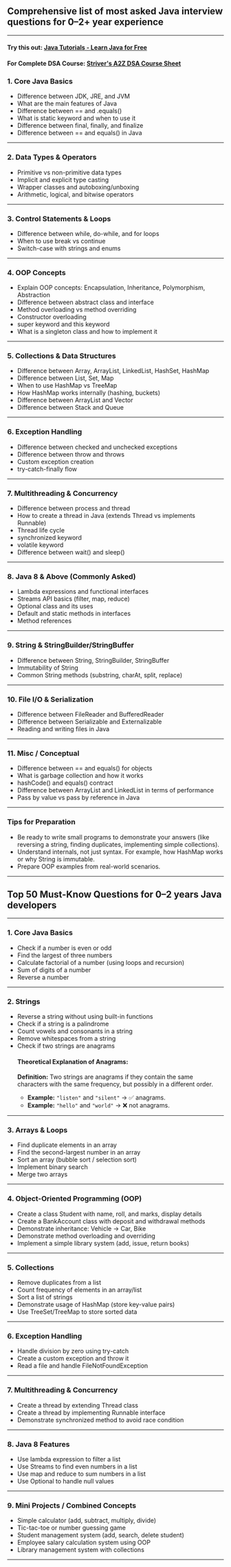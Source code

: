 <h2>Comprehensive list of most asked Java interview questions for 0–2+ year experience</h2>
<hr>

<h4>
  Try this out: 
  <a href="https://takeuforward.org/java/java-tutorials-learn-java-for-free-best-resource" target="_blank">
    Java Tutorials - Learn Java for Free
  </a>
</h4>

<h4>
  For Complete DSA Course: 
  <a href="https://takeuforward.org/strivers-a2z-dsa-course/strivers-a2z-dsa-course-sheet-2/" target="_blank">
    Striver's A2Z DSA Course Sheet
  </a>
</h4>

<h3>1. Core Java Basics</h3>
<ul>
  <li>Difference between JDK, JRE, and JVM</li>
  <li>What are the main features of Java</li>
  <li>Difference between == and .equals()</li>
  <li>What is static keyword and when to use it</li>
  <li>Difference between final, finally, and finalize</li>
  <li>Difference between == and equals() in Java</li>
</ul>
<hr>

<h3>2. Data Types & Operators</h3>
<ul>
  <li>Primitive vs non-primitive data types</li>
  <li>Implicit and explicit type casting</li>
  <li>Wrapper classes and autoboxing/unboxing</li>
  <li>Arithmetic, logical, and bitwise operators</li>
</ul>
<hr>

<h3>3. Control Statements & Loops</h3>
<ul>
  <li>Difference between while, do-while, and for loops</li>
  <li>When to use break vs continue</li>
  <li>Switch-case with strings and enums</li>
</ul>
<hr>

<h3>4. OOP Concepts</h3>
<ul>
  <li>Explain OOP concepts: Encapsulation, Inheritance, Polymorphism, Abstraction</li>
  <li>Difference between abstract class and interface</li>
  <li>Method overloading vs method overriding</li>
  <li>Constructor overloading</li>
  <li>super keyword and this keyword</li>
  <li>What is a singleton class and how to implement it</li>
</ul>
<hr>

<h3>5. Collections & Data Structures</h3>
<ul>
  <li>Difference between Array, ArrayList, LinkedList, HashSet, HashMap</li>
  <li>Difference between List, Set, Map</li>
  <li>When to use HashMap vs TreeMap</li>
  <li>How HashMap works internally (hashing, buckets)</li>
  <li>Difference between ArrayList and Vector</li>
  <li>Difference between Stack and Queue</li>
</ul>
<hr>

<h3>6. Exception Handling</h3>
<ul>
  <li>Difference between checked and unchecked exceptions</li>
  <li>Difference between throw and throws</li>
  <li>Custom exception creation</li>
  <li>try-catch-finally flow</li>
</ul>
<hr>

<h3>7. Multithreading & Concurrency</h3>
<ul>
  <li>Difference between process and thread</li>
  <li>How to create a thread in Java (extends Thread vs implements Runnable)</li>
  <li>Thread life cycle</li>
  <li>synchronized keyword</li>
  <li>volatile keyword</li>
  <li>Difference between wait() and sleep()</li>
</ul>
<hr>

<h3>8. Java 8 & Above (Commonly Asked)</h3>
<ul>
  <li>Lambda expressions and functional interfaces</li>
  <li>Streams API basics (filter, map, reduce)</li>
  <li>Optional class and its uses</li>
  <li>Default and static methods in interfaces</li>
  <li>Method references</li>
</ul>
<hr>

<h3>9. String & StringBuilder/StringBuffer</h3>
<ul>
  <li>Difference between String, StringBuilder, StringBuffer</li>
  <li>Immutability of String</li>
  <li>Common String methods (substring, charAt, split, replace)</li>
</ul>
<hr>

<h3>10. File I/O & Serialization</h3>
<ul>
  <li>Difference between FileReader and BufferedReader</li>
  <li>Difference between Serializable and Externalizable</li>
  <li>Reading and writing files in Java</li>
</ul>
<hr>

<h3>11. Misc / Conceptual</h3>
<ul>
  <li>Difference between == and equals() for objects</li>
  <li>What is garbage collection and how it works</li>
  <li>hashCode() and equals() contract</li>
  <li>Difference between ArrayList and LinkedList in terms of performance</li>
  <li>Pass by value vs pass by reference in Java</li>
</ul>
<hr>

<h3>Tips for Preparation</h3>
<ul>
  <li>Be ready to write small programs to demonstrate your answers (like reversing a string, finding duplicates, implementing simple collections).</li>
  <li>Understand internals, not just syntax. For example, how HashMap works or why String is immutable.</li>
  <li>Prepare OOP examples from real-world scenarios.</li>
</ul>
<hr>

<h2>Top 50 Must-Know Questions for 0–2 years Java developers</h2>
<hr>

<h3>1. Core Java Basics</h3>
<ul>
  <li>Check if a number is even or odd</li>
  <li>Find the largest of three numbers</li>
  <li>Calculate factorial of a number (using loops and recursion)</li>
  <li>Sum of digits of a number</li>
  <li>Reverse a number</li>
</ul>
<hr>

<h3>2. Strings</h3>
<ul>
  <li>Reverse a string without using built-in functions</li>
  <li>Check if a string is a palindrome</li>
  <li>Count vowels and consonants in a string</li>
  <li>Remove whitespaces from a string</li>
  <li>Check if two strings are anagrams</li>
  
<h4>Theoretical Explanation of Anagrams: </h4>
    
<p><strong>Definition:</strong> Two strings are anagrams if they contain the same characters with the same frequency, but possibly in a different order.</p>
 <ul>
    <li><strong>Example:</strong> <code>"listen"</code> and <code>"silent"</code> → ✅ anagrams.</li>
    <li><strong>Example:</strong> <code>"hello"</code> and <code>"world"</code> → ❌ not anagrams.</li>
</ul>
</ul>
<hr>

<h3>3. Arrays & Loops</h3>
<ul>
  <li>Find duplicate elements in an array</li>
  <li>Find the second-largest number in an array</li>
  <li>Sort an array (bubble sort / selection sort)</li>
  <li>Implement binary search</li>
  <li>Merge two arrays</li>
</ul>
<hr>

<h3>4. Object-Oriented Programming (OOP)</h3>
<ul>
  <li>Create a class Student with name, roll, and marks, display details</li>
  <li>Create a BankAccount class with deposit and withdrawal methods</li>
  <li>Demonstrate inheritance: Vehicle → Car, Bike</li>
  <li>Demonstrate method overloading and overriding</li>
  <li>Implement a simple library system (add, issue, return books)</li>
</ul>
<hr>

<h3>5. Collections</h3>
<ul>
  <li>Remove duplicates from a list</li>
  <li>Count frequency of elements in an array/list</li>
  <li>Sort a list of strings</li>
  <li>Demonstrate usage of HashMap (store key-value pairs)</li>
  <li>Use TreeSet/TreeMap to store sorted data</li>
</ul>
<hr>

<h3>6. Exception Handling</h3>
<ul>
  <li>Handle division by zero using try-catch</li>
  <li>Create a custom exception and throw it</li>
  <li>Read a file and handle FileNotFoundException</li>
</ul>
<hr>

<h3>7. Multithreading & Concurrency</h3>
<ul>
  <li>Create a thread by extending Thread class</li>
  <li>Create a thread by implementing Runnable interface</li>
  <li>Demonstrate synchronized method to avoid race condition</li>
</ul>
<hr>

<h3>8. Java 8 Features</h3>
<ul>
  <li>Use lambda expression to filter a list</li>
  <li>Use Streams to find even numbers in a list</li>
  <li>Use map and reduce to sum numbers in a list</li>
  <li>Use Optional to handle null values</li>
</ul>
<hr>

<h3>9. Mini Projects / Combined Concepts</h3>
<ul>
  <li>Simple calculator (add, subtract, multiply, divide)</li>
  <li>Tic-tac-toe or number guessing game</li>
  <li>Student management system (add, search, delete student)</li>
  <li>Employee salary calculation system using OOP</li>
  <li>Library management system with collections</li>
</ul>
<hr>

<!-- git update-index --no-skip-worktree Kyndryl_Interview.html  -->
<!-- git update-index --no-skip-worktree Kyndryl_Interview_Style.css  -->
